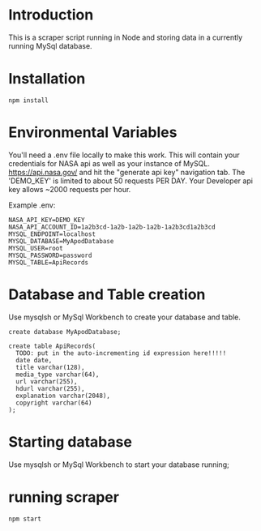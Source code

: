 # Introduction
This is a scraper script running in Node and storing data in a currently running MySql database.

# Installation
```
npm install
```

# Environmental Variables
You'll need a .env file locally to make this work.  This will contain your credentials for NASA api as well as your instance of MySQL.
https://api.nasa.gov/ and hit the "generate api key" navigation tab.  The 'DEMO_KEY' is limited to about 50 requests PER DAY.  Your Developer api key allows ~2000 requests per hour.

Example .env:
```
NASA_API_KEY=DEMO_KEY
NASA_API_ACCOUNT_ID=1a2b3cd-1a2b-1a2b-1a2b-1a2b3cd1a2b3cd
MYSQL_ENDPOINT=localhost
MYSQL_DATABASE=MyApodDatabase
MYSQL_USER=root
MYSQL_PASSWORD=password
MYSQL_TABLE=ApiRecords
```

# Database and Table creation
Use mysqlsh or MySql Workbench to create your database and table.
```
create database MyApodDatabase;

create table ApiRecords(
  TODO: put in the auto-incrementing id expression here!!!!!
  date date,
  title varchar(128),
  media_type varchar(64),
  url varchar(255),
  hdurl varchar(255),
  explanation varchar(2048),
  copyright varchar(64)
);
```
# Starting database
Use mysqlsh or MySql Workbench to start your database running;

# running scraper
```
npm start
```
